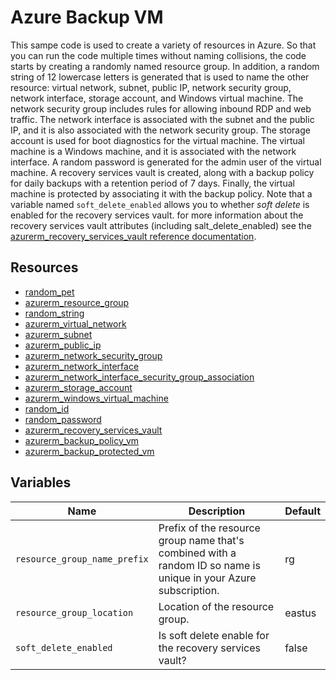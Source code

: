 # Azure Backup VM

This sampe code is used to create a variety of resources in Azure. So that you can run the code multiple times without naming collisions, the code starts by creating a randomly named resource group. In addition, a random string of 12 lowercase letters is generated that is used to name the other resource: virtual network, subnet, public IP, network security group, network interface, storage account, and Windows virtual machine. The network security group includes rules for allowing inbound RDP and web traffic. The network interface is associated with the subnet and the public IP, and it is also associated with the network security group. The storage account is used for boot diagnostics for the virtual machine. The virtual machine is a Windows machine, and it is associated with the network interface. A random password is generated for the admin user of the virtual machine. A recovery services vault is created, along with a backup policy for daily backups with a retention period of 7 days. Finally, the virtual machine is protected by associating it with the backup policy. Note that a variable named `soft_delete_enabled` allows you to whether *soft delete* is enabled for the recovery services vault.  for more information about the recovery services vault attributes (including salt_delete_enabled) see the [azurerm_recovery_services_vault reference documentation](https://registry.terraform.io/providers/hashicorp/azurerm/latest/docs/resources/recovery_services_vault.html).

## Resources

- [random_pet](https://registry.terraform.io/providers/hashicorp/random/latest/docs/resources/pet)
- [azurerm_resource_group](https://registry.terraform.io/providers/hashicorp/azurerm/latest/docs/resources/resource_group)
- [random_string](https://registry.terraform.io/providers/hashicorp/random/latest/docs/resources/string)
- [azurerm_virtual_network](https://registry.terraform.io/providers/hashicorp/azurerm/latest/docs/resources/virtual_network)
- [azurerm_subnet](https://registry.terraform.io/providers/hashicorp/azurerm/latest/docs/resources/subnet)
- [azurerm_public_ip](https://registry.terraform.io/providers/hashicorp/azurerm/latest/docs/resources/public_ip)
- [azurerm_network_security_group](https://registry.terraform.io/providers/hashicorp/azurerm/latest/docs/resources/azurerm_network_security_group)
- [azurerm_network_interface](https://registry.terraform.io/providers/hashicorp/azurerm/latest/docs/resources/azurerm_network_interface)
- [azurerm_network_interface_security_group_association](https://registry.terraform.io/providers/hashicorp/azurerm/latest/docs/resources/azurerm_network_interface_security_group_association)
- [azurerm_storage_account](https://registry.terraform.io/providers/hashicorp/azurerm/latest/docs/resources/azurerm_storage_account)
- [azurerm_windows_virtual_machine](https://registry.terraform.io/providers/hashicorp/azurerm/latest/docs/resources/azurerm_windows_virtual_machine)
- [random_id](https://registry.terraform.io/providers/hashicorp/random/latest/docs/resources/id)
- [random_password](https://registry.terraform.io/providers/hashicorp/random/latest/docs/resources/password)
- [azurerm_recovery_services_vault](https://registry.terraform.io/providers/hashicorp/azurerm/latest/docs/resources/azurerm_recovery_services_vault)
- [azurerm_backup_policy_vm](https://registry.terraform.io/providers/hashicorp/azurerm/latest/docs/resources/azurerm_backup_policy_vm)
- [azurerm_backup_protected_vm](https://registry.terraform.io/providers/hashicorp/azurerm/latest/docs/resources/azurerm_backup_protected_vm)

## Variables

| Name | Description | Default |
|-|-|-|
| `resource_group_name_prefix` | Prefix of the resource group name that's combined with a random ID so name is unique in your Azure subscription. | rg |
| `resource_group_location` | Location of the resource group. | eastus |
| `soft_delete_enabled` | Is soft delete enable for the recovery services vault? | false |
